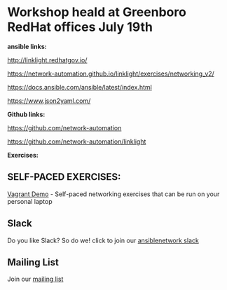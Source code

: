 # Workshop heald at Greenboro RedHat offices July 19th

**ansible links:**

http://linklight.redhatgov.io/

https://network-automation.github.io/linklight/exercises/networking_v2/

https://docs.ansible.com/ansible/latest/index.html

https://www.json2yaml.com/

**Github links:**

https://github.com/network-automation

https://github.com/network-automation/linklight

**Exercises:**

## SELF-PACED EXERCISES:
[Vagrant Demo](https://github.com/network-automation/linklight/tree/master/vagrant-demo) - Self-paced networking exercises that can be run on your personal laptop

## Slack
Do you like Slack? So do we! click to join our [ansiblenetwork slack](https://ansiblenetwork.slack.com/join/shared_invite/enQtMzEyMTcxMTE5NjM3LWIyMmQ4YzNhYTA4MjA2OTRhZDQzMTZkNWZlN2E3NzhhMWQ5ZTdmNmViNjk2M2JkYzJjODhjMjVjMGUxZjc2MWE)

## Mailing List
Join our [mailing list](https://www.redhat.com/mailman/listinfo/linklight)
